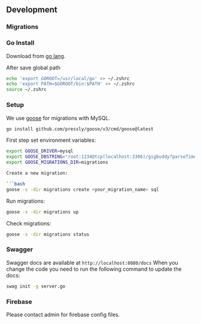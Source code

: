 ## Development
### Migrations

### Go Install

Download from [go lang](https://go.dev/doc/install).

After save global path
```bash
echo 'export GOROOT=/usr/local/go' >> ~/.zshrc
echo 'export PATH=$GOROOT/bin:$PATH' >> ~/.zshrc
source ~/.zshrc
```

### Setup

We use [goose](https://github.com/pressly/goose) for migrations with MySQL.

```bash
go install github.com/pressly/goose/v3/cmd/goose@latest
```

First step set environment variables:

```bash
export GOOSE_DRIVER=mysql
export GOOSE_DBSTRING="root:1234@tcp(localhost:3306)/gigbuddy?parseTime=true"
export GOOSE_MIGRATIONS_DIR=migrations

Create a new migration:

```bash
goose -s -dir migrations create <your_migration_name> sql
```

Run migrations:
```bash
goose -s -dir migrations up

```

Check migrations:
```bash
goose -s -dir migrations status
```

### Swagger 

Swagger docs are available at `http://localhost:8080/docs`
When you change the code you need to run the following command to update the docs:

```bash
swag init -g server.go
```

### Firebase
Please contact admin for firebase config files.